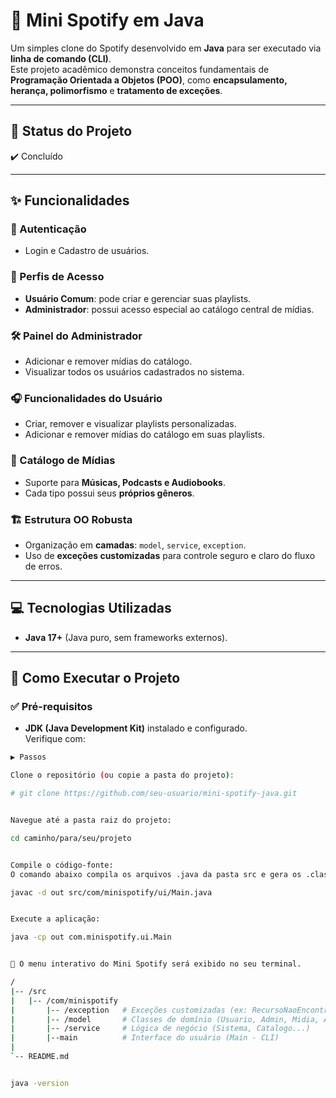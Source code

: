 # 🎵 Mini Spotify em Java

Um simples clone do Spotify desenvolvido em **Java** para ser executado via **linha de comando (CLI)**.  
Este projeto acadêmico demonstra conceitos fundamentais de **Programação Orientada a Objetos (POO)**, como **encapsulamento, herança, polimorfismo** e **tratamento de exceções**.

---

## 📌 Status do Projeto
✔️ Concluído

---

## ✨ Funcionalidades

### 🔑 Autenticação
- Login e Cadastro de usuários.

### 👤 Perfis de Acesso
- **Usuário Comum**: pode criar e gerenciar suas playlists.  
- **Administrador**: possui acesso especial ao catálogo central de mídias.

### 🛠️ Painel do Administrador
- Adicionar e remover mídias do catálogo.  
- Visualizar todos os usuários cadastrados no sistema.

### 🎧 Funcionalidades do Usuário
- Criar, remover e visualizar playlists personalizadas.  
- Adicionar e remover mídias do catálogo em suas playlists.

### 🎼 Catálogo de Mídias
- Suporte para **Músicas, Podcasts e Audiobooks**.  
- Cada tipo possui seus **próprios gêneros**.

### 🏗️ Estrutura OO Robusta
- Organização em **camadas**: `model`, `service`, `exception`.  
- Uso de **exceções customizadas** para controle seguro e claro do fluxo de erros.

---

## 💻 Tecnologias Utilizadas
- **Java 17+** (Java puro, sem frameworks externos).

---

## 🚀 Como Executar o Projeto

### ✅ Pré-requisitos
- **JDK (Java Development Kit)** instalado e configurado.  
Verifique com:



```bash
▶️ Passos

Clone o repositório (ou copie a pasta do projeto):

# git clone https://github.com/seu-usuario/mini-spotify-java.git


Navegue até a pasta raiz do projeto:

cd caminho/para/seu/projeto


Compile o código-fonte:
O comando abaixo compila os arquivos .java da pasta src e gera os .class em out.

javac -d out src/com/minispotify/ui/Main.java


Execute a aplicação:

java -cp out com.minispotify.ui.Main


📌 O menu interativo do Mini Spotify será exibido no seu terminal.

/
|-- /src
|   |-- /com/minispotify
|       |-- /exception   # Exceções customizadas (ex: RecursoNaoEncontradoException)
|       |-- /model       # Classes de domínio (Usuario, Admin, Midia, Artista, Playlist, Enums...)
|       |-- /service     # Lógica de negócio (Sistema, Catalogo...)
|       |--main          # Interface do usuário (Main - CLI)
|
`-- README.md


java -version
